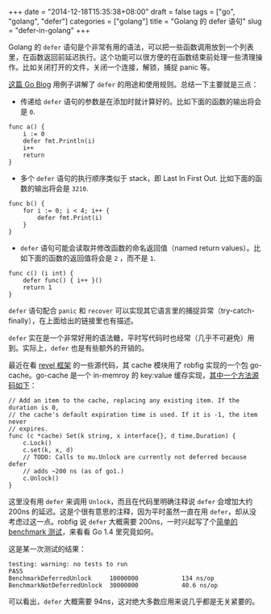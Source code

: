 +++
date = "2014-12-18T15:35:38+08:00"
draft = false
tags = ["go", "golang", "defer"]
categories = ["golang"]
title = "Golang 的 defer 语句"
slug = "defer-in-golang"
+++

Golang 的 `defer` 语句是个非常有用的语法，可以把一些函数调用放到一个列表里，在函数返回前延迟执行。这个功能可以很方便的在函数结束前处理一些清理操作。比如关闭打开的文件，关闭一个连接，解锁，捕捉 panic 等。

[这篇 Go Blog](http://blog.golang.org/defer-panic-and-recover) 用例子讲解了 `defer` 的用途和使用规则。总结一下主要就是三点：

- 传递给 `defer` 语句的参数是在添加时就计算好的。比如下面的函数的输出将会是 `0`.

```golang
func a() {
    i := 0
    defer fmt.Println(i)
    i++
    return
}
```

- 多个 `defer` 语句的执行顺序类似于 stack，即 Last In First Out. 比如下面的函数的输出将会是 `3210`.

```golang
func b() {
    for i := 0; i < 4; i++ {
        defer fmt.Print(i)
    }
}
```

- `defer` 语句可能会读取并修改函数的命名返回值（named return values）。比如下面的函数的返回值将会是 `2` ，而不是 `1`.

```golang
func c() (i int) {
    defer func() { i++ }()
    return 1
}
```

<!--more-->

`defer` 语句配合 `panic` 和 `recover` 可以实现其它语言里的捕捉异常（try-catch-finally），在上面给出的链接里也有描述。

`defer` 实在是一个非常好用的语法糖，平时写代码时也经常（几乎不可避免）用到。实际上，`defer` 也是有些额外的开销的。

最近在看 [revel 框架](https://github.com/revel/revel) 的一些源代码，其 cache 模块用了 robfig 实现的一个包 go-cache。go-cache 是一个 in-memroy 的 key:value 缓存实现，[其中一个方法源码如下](https://github.com/robfig/go-cache/blob/master/cache.go#L65)：

```golang
// Add an item to the cache, replacing any existing item. If the duration is 0,
// the cache's default expiration time is used. If it is -1, the item never
// expires.
func (c *cache) Set(k string, x interface{}, d time.Duration) {
    c.Lock()
    c.set(k, x, d)
    // TODO: Calls to mu.Unlock are currently not deferred because defer
    // adds ~200 ns (as of go1.)
    c.Unlock()
}
```

这里没有用 `defer` 来调用 `Unlock`，而且在代码里明确注释说 `defer` 会增加大约 200ns 的延迟。这是个很有意思的注释，因为平时虽然一直在用 `defer`，却从没考虑过这一点。robfig 说 `defer` 大概需要 200ns，一时兴起写了个[简单的 benchmark 测试](https://gist.github.com/DeanThompson/48365dc9472e0a64dba1)，来看看 Go 1.4 里究竟如何。

这是某一次测试的结果：

```text
testing: warning: no tests to run
PASS
BenchmarkDeferredUnlock     10000000            134 ns/op
BenchmarkNotDeferredUnlock  30000000            40.6 ns/op
```

可以看出，`defer` 大概需要 94ns，这对绝大多数应用来说几乎都是无关紧要的。

